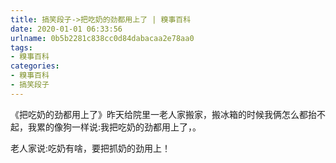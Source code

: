 ```yaml
---
title: 搞笑段子->把吃奶的劲都用上了 | 糗事百科
date: 2020-01-01 06:33:56
urlname: 0b5b2281c838cc0d84dabacaa2e78aa0
tags: 
- 糗事百科
categories:
- 糗事百科
- 搞笑段子
---
```

《把吃奶的劲都用上了》昨天给院里一老人家搬家，搬冰箱的时候我俩怎么都抬不起，我累的像狗一样说:我把吃奶的劲都用上了，。

老人家说:吃奶有啥，要把抓奶的劲用上！


